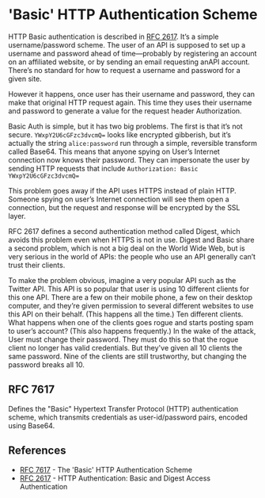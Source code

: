 # 'Basic' HTTP Authentication Scheme

HTTP Basic authentication is described in [RFC 2617](https://www.ietf.org/rfc/rfc2617.txt). It’s a simple username/password scheme. The user of an API is supposed to set up a username and password ahead of time—probably by registering an account on an affiliated website, or by sending an email requesting anAPI account. There’s no standard for how to request a username and password for a given site.

However it happens, once user has their username and password, they can make that original HTTP request again. This time they uses their username and password to generate a value for the request header Authorization.

Basic Auth is simple, but it has two big problems. The first is that it’s not secure. `YWxpY2U6cGFzc3dvcmQ=` looks like encrypted gibberish, but it’s actually the string `alice:password` run through a simple, reversible transform called Base64. This means that anyone spying on User’s Internet connection now knows their password. They can impersonate the user by sending HTTP requests that include `Authorization: Basic YWxpY2U6cGFzc3dvcmQ=`

This problem goes away if the API uses HTTPS instead of plain HTTP. Someone spying on user’s Internet connection will see them open a connection, but the request and response will be encrypted by the SSL layer.

RFC 2617 defines a second authentication method called Digest, which avoids this problem even when HTTPS is not in use. Digest and Basic share a second problem, which is not a big deal on the World Wide Web, but is very serious in the world of APIs: the people who use an API generally can’t trust their clients.

To make the problem obvious, imagine a very popular API such as the Twitter API. This API is so popular that user is using 10 different clients for this one API. There are a few on their mobile phone, a few on their desktop computer, and they’re given permission to several different websites to use this API on their behalf. \(This happens all the time.\) Ten different clients. What happens when one of the clients goes rogue and starts posting spam to user’s account? \(This also happens frequently.\) In the wake of the attack, User must change their password. They must do this so that the rogue client no longer has valid credentials. But they've given all 10 clients the same password. Nine of the clients are still trustworthy, but changing the password breaks all 10.

## RFC 7617

Defines the "Basic" Hypertext Transfer Protocol (HTTP) authentication scheme, which transmits credentials as user-id/password pairs, encoded using Base64.

## References

- [RFC 7617](https://httpwg.org/specs/rfc7617.html) - The 'Basic' HTTP Authentication Scheme
- [RFC 2617](https://www.ietf.org/rfc/rfc2617.txt) - HTTP Authentication: Basic and Digest Access Authentication
